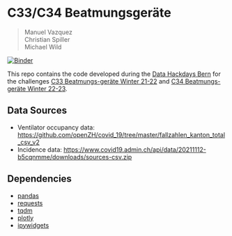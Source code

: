 # C33/C34 Beatmungsgeräte
> Manuel Vazquez  
> Christian Spiller  
> Michael Wild

[![Binder](https://mybinder.org/badge_logo.svg)](https://mybinder.org/v2/gh/DataHackDaysBE/C33_34_Ventilators.git/main)

This repo contains the code developed during the
[Data Hackdays Bern](https://opendata.ch/events/data-hackdays-bern/) for the
challenges [C33 Beatmungs-geräte Winter 21-22](https://hack.opendata.ch/project/771)
 and [C34 Beatmungs-geräte Winter 22-23](https://hack.opendata.ch/project/781).

## Data Sources

* Ventilator occupancy data: https://github.com/openZH/covid_19/tree/master/fallzahlen_kanton_total_csv_v2
* Incidence data: https://www.covid19.admin.ch/api/data/20211112-b5cqnmme/downloads/sources-csv.zip

## Dependencies

* [pandas](https://pandas.pydata.org/)
* [requests](https://docs.python-requests.org/en/latest/)
* [tqdm](https://github.com/tqdm/tqdm)
* [plotly](https://plotly.com/python/)
* [ipywidgets](https://ipywidgets.readthedocs.io/en/stable/)
